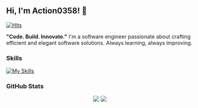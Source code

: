 ## Hi, I'm Action0358! 👋
[![Hits](https://komarev.com/ghpvc/?username=Action0358&style=flat-square&color=blue)](https://komarev.com/ghpvc/?username=Action0358)

**"Code. Build. Innovate."**
I'm a software engineer passionate about crafting efficient and elegant software solutions.
Always learning, always improving.

### Skills
[![My Skills](https://skillicons.dev/icons?i=html,css,js,ts,tailwind,react,nextjs,go,python,docker,git,github,cloudflare,supabase,aws)](https://skillicons.dev)

### GitHub Stats
<div align="center">
  <img src="https://github-readme-stats.vercel.app/api?username=Action0358&show_icons=true&theme=github_dark" />
  <img src="https://github-readme-stats.vercel.app/api/top-langs/?username=Action0358&theme=github_dark" />
</div>